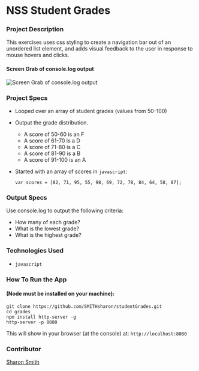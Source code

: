 # NSS Student Grades

### Project Description 
This exercises uses css styling to create a navigation bar out of an unordered list element, and adds visual feedback to the user in response to mouse hovers and clicks. 

#### Screen Grab of console.log output
![Screen Grab of console.log output](...)


### Project Specs
- Looped over an array of student grades (values from 50-100)
- Output the grade distribution.

	- A score of 50-60 is an F
	- A score of 61-70 is a D
	- A score of 71-80 is a C
	- A score of 81-90 is a B
	- A score of 91-100 is an A

- Started with an array of scores in `javascript`:

	`var scores = [82, 71, 95, 55, 98, 69, 72, 78, 84, 64, 58, 87];`

### Output Specs
Use console.log to output the following criteria:
- How many of each grade?
- What is the lowest grade?
- What is the highest grade?


### Technologies Used
- `javascript`


### How To Run the App
#### (Node must be installed on your machine):
```
git clone https://github.com/SMITHsharon/studentGrades.git
cd grades
npm install http-server -g
http-server -p 8080
```

This will show in your browser (at the console) at: `http://localhost:8080`


### Contributor
[Sharon Smith](https://github.com/SMITHsharon)

